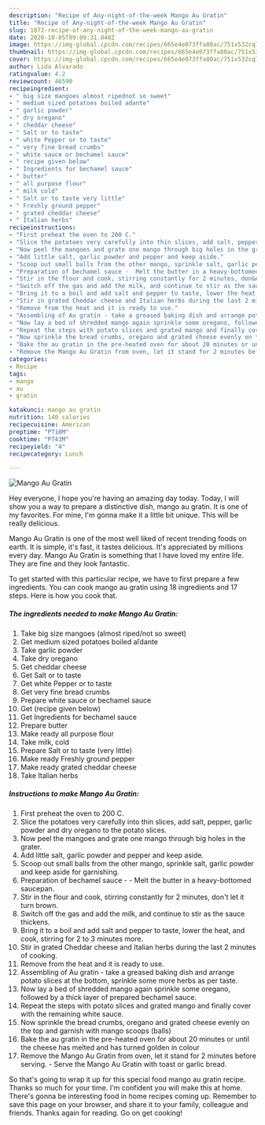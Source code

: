 ```yaml
---
description: "Recipe of Any-night-of-the-week Mango Au Gratin"
title: "Recipe of Any-night-of-the-week Mango Au Gratin"
slug: 1072-recipe-of-any-night-of-the-week-mango-au-gratin
date: 2020-10-05T09:09:31.048Z
image: https://img-global.cpcdn.com/recipes/665e4e073ffa80ac/751x532cq70/mango-au-gratin-recipe-main-photo.jpg
thumbnail: https://img-global.cpcdn.com/recipes/665e4e073ffa80ac/751x532cq70/mango-au-gratin-recipe-main-photo.jpg
cover: https://img-global.cpcdn.com/recipes/665e4e073ffa80ac/751x532cq70/mango-au-gratin-recipe-main-photo.jpg
author: Lida Alvarado
ratingvalue: 4.2
reviewcount: 46590
recipeingredient:
- " big size mangoes almost ripednot so sweet"
- " medium sized potatoes boiled adante"
- " garlic powder"
- " dry oregano"
- " cheddar cheese"
- " Salt or to taste"
- " white Pepper or to taste"
- " very fine bread crumbs"
- " white sauce or bechamel sauce"
- " recipe given below"
- " Ingredients for bechamel sauce"
- " butter"
- " all purpose flour"
- " milk cold"
- " Salt or to taste very little"
- " Freshly ground pepper"
- " grated cheddar cheese"
- " Italian herbs"
recipeinstructions:
- "First preheat the oven to 200 C."
- "Slice the potatoes very carefully into thin slices, add salt, pepper, garlic powder and dry oregano to the potato slices."
- "Now peel the mangoes and grate one mango through big holes in the grater."
- "Add little salt, garlic powder and pepper and keep aside."
- "Scoop out small balls from the other mango, sprinkle salt, garlic powder and keep aside for garnishing."
- "Preparation of bechamel sauce -  Melt the butter in a heavy-bottomed saucepan."
- "Stir in the flour and cook, stirring constantly for 2 minutes, don&#39;t let it turn brown."
- "Switch off the gas and add the milk, and continue to stir as the sauce thickens."
- "Bring it to a boil and add salt and pepper to taste, lower the heat, and cook, stirring for 2 to 3 minutes more."
- "Stir in grated Cheddar cheese and Italian herbs during the last 2 minutes of cooking."
- "Remove from the heat and it is ready to use."
- "Assembling of Au gratin - take a greased baking dish and arrange potato slices at the bottom, sprinkle some more herbs as per taste."
- "Now lay a bed of shredded mango again sprinkle some oregano, followed by a thick layer of prepared bechamel sauce."
- "Repeat the steps with potato slices and grated mango and finally cover with the remaining white sauce."
- "Now sprinkle the bread crumbs, oregano and grated cheese evenly on the top and garnish with mango scoops (balls)"
- "Bake the au gratin in the pre-heated oven for about 20 minutes or until the cheese has melted and has turned golden in colour"
- "Remove the Mango Au Gratin from oven, let it stand for 2 minutes before serving. Serve the Mango Au Gratin with toast or garlic bread."
categories:
- Recipe
tags:
- mango
- au
- gratin

katakunci: mango au gratin 
nutrition: 140 calories
recipecuisine: American
preptime: "PT10M"
cooktime: "PT43M"
recipeyield: "4"
recipecategory: Lunch

---
```



![Mango Au Gratin](https://img-global.cpcdn.com/recipes/665e4e073ffa80ac/751x532cq70/mango-au-gratin-recipe-main-photo.jpg)

Hey everyone, I hope you're having an amazing day today. Today, I will show you a way to prepare a distinctive dish, mango au gratin. It is one of my favorites. For mine, I'm gonna make it a little bit unique. This will be really delicious.



Mango Au Gratin is one of the most well liked of recent trending foods on earth. It is simple, it's fast, it tastes delicious. It's appreciated by millions every day. Mango Au Gratin is something that I have loved my entire life. They are fine and they look fantastic.


To get started with this particular recipe, we have to first prepare a few ingredients. You can cook mango au gratin using 18 ingredients and 17 steps. Here is how you cook that.

<!--inarticleads1-->

##### The ingredients needed to make Mango Au Gratin:

1. Take  big size mangoes (almost riped/not so sweet)
1. Get  medium sized potatoes boiled aľdante
1. Take  garlic powder
1. Take  dry oregano
1. Get  cheddar cheese
1. Get  Salt or to taste
1. Get  white Pepper or to taste
1. Get  very fine bread crumbs
1. Prepare  white sauce or bechamel sauce
1. Get  (recipe given below)
1. Get  Ingredients for bechamel sauce
1. Prepare  butter
1. Make ready  all purpose flour
1. Take  milk, cold
1. Prepare  Salt or to taste (very little)
1. Make ready  Freshly ground pepper
1. Make ready  grated cheddar cheese
1. Take  Italian herbs




<!--inarticleads2-->

##### Instructions to make Mango Au Gratin:

1. First preheat the oven to 200 C.
1. Slice the potatoes very carefully into thin slices, add salt, pepper, garlic powder and dry oregano to the potato slices.
1. Now peel the mangoes and grate one mango through big holes in the grater.
1. Add little salt, garlic powder and pepper and keep aside.
1. Scoop out small balls from the other mango, sprinkle salt, garlic powder and keep aside for garnishing.
1. Preparation of bechamel sauce -  - Melt the butter in a heavy-bottomed saucepan.
1. Stir in the flour and cook, stirring constantly for 2 minutes, don&#39;t let it turn brown.
1. Switch off the gas and add the milk, and continue to stir as the sauce thickens.
1. Bring it to a boil and add salt and pepper to taste, lower the heat, and cook, stirring for 2 to 3 minutes more.
1. Stir in grated Cheddar cheese and Italian herbs during the last 2 minutes of cooking.
1. Remove from the heat and it is ready to use.
1. Assembling of Au gratin - take a greased baking dish and arrange potato slices at the bottom, sprinkle some more herbs as per taste.
1. Now lay a bed of shredded mango again sprinkle some oregano, followed by a thick layer of prepared bechamel sauce.
1. Repeat the steps with potato slices and grated mango and finally cover with the remaining white sauce.
1. Now sprinkle the bread crumbs, oregano and grated cheese evenly on the top and garnish with mango scoops (balls)
1. Bake the au gratin in the pre-heated oven for about 20 minutes or until the cheese has melted and has turned golden in colour
1. Remove the Mango Au Gratin from oven, let it stand for 2 minutes before serving. - Serve the Mango Au Gratin with toast or garlic bread.




So that's going to wrap it up for this special food mango au gratin recipe. Thanks so much for your time. I'm confident you will make this at home. There's gonna be interesting food in home recipes coming up. Remember to save this page on your browser, and share it to your family, colleague and friends. Thanks again for reading. Go on get cooking!

